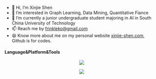 - 👋 Hi, I’m Xinjie Shen
- 👀 I’m interested in Graph Learning, Data Mining, Quantitative Fiance 
- 🌱 I’m currently a junior undergraduate student majoring in AI in South China University of Technology
- 📫 Reach me by frinkleko@gmail.com
- 😆 Know more about me on my personal website [xinjie-shen.com](https://xinjie-shen.com), Github is for codes.

#### Language&Platform&Tools
<p align="center">
    <img src="https://skillicons.dev/icons?i=py,pytorch,flask,cpp,mysql,md,latex" />
</p>  
<p align="center">
    <img src="https://skillicons.dev/icons?i=linux,vscode,docker,nginx,git,vscode,au,ps,pr" />
</p> 

<div align='center'>
